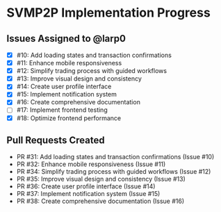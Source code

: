 
# SVMP2P Implementation Progress

## Issues Assigned to @larp0

- [x] #10: Add loading states and transaction confirmations
- [x] #11: Enhance mobile responsiveness
- [x] #12: Simplify trading process with guided workflows
- [x] #13: Improve visual design and consistency
- [x] #14: Create user profile interface
- [x] #15: Implement notification system
- [x] #16: Create comprehensive documentation
- [ ] #17: Implement frontend testing
- [x] #18: Optimize frontend performance

## Pull Requests Created

- PR #31: Add loading states and transaction confirmations (Issue #10)
- PR #32: Enhance mobile responsiveness (Issue #11)
- PR #34: Simplify trading process with guided workflows (Issue #12)
- PR #35: Improve visual design and consistency (Issue #13)
- PR #36: Create user profile interface (Issue #14)
- PR #37: Implement notification system (Issue #15)
- PR #38: Create comprehensive documentation (Issue #16)
